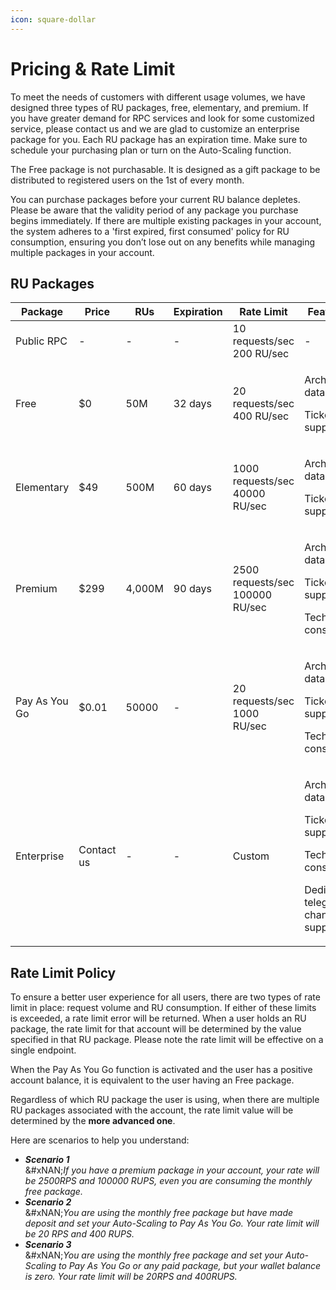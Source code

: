 ```yaml
---
icon: square-dollar
---
```


# Pricing & Rate Limit

To meet the needs of customers with different usage volumes, we have designed three types of RU packages, free, elementary, and premium. If you have greater demand for RPC services and look for some customized service, please contact us and we are glad to customize an enterprise package for you. Each RU package has an expiration time. Make sure to schedule your purchasing plan or turn on the Auto-Scaling function.&#x20;

The Free package is not purchasable. It is designed as a gift package to be distributed to registered users on the 1st of every month.&#x20;

You can purchase packages before your current RU balance depletes. Please be aware that the validity period of any package you purchase begins immediately. If there are multiple existing packages in your account, the system adheres to a 'first expired, first consumed' policy for RU consumption, ensuring you don’t lose out on any benefits while managing multiple packages in your account.

## RU Packages

<table data-full-width="false"><thead><tr><th width="134">Package</th><th width="113">Price</th><th width="95">RUs</th><th width="105">Expiration</th><th width="173">Rate Limit</th><th width="312">Features</th></tr></thead><tbody><tr><td>Public RPC</td><td>-</td><td>-</td><td>-</td><td>10 requests/sec<br>200 RU/sec</td><td>-</td></tr><tr><td>Free</td><td>$0</td><td>50M</td><td>32 days</td><td>20 requests/sec<br>400 RU/sec</td><td><p>Archive data</p><p>Ticket support</p></td></tr><tr><td>Elementary</td><td>$49</td><td>500M</td><td>60 days</td><td>1000 requests/sec<br>40000 RU/sec</td><td><p>Archive data</p><p>Ticket support </p></td></tr><tr><td>Premium</td><td>$299</td><td>4,000M</td><td>90 days</td><td>2500 requests/sec<br>100000 RU/sec</td><td><p>Archive data</p><p>Ticket support </p><p>Technical consultant </p></td></tr><tr><td>Pay As You Go</td><td>$0.01</td><td>50000 </td><td>-</td><td>20 requests/sec<br>1000 RU/sec</td><td><p>Archive data</p><p>Ticket support </p><p>Technical consultant</p></td></tr><tr><td>Enterprise</td><td>Contact us</td><td>-</td><td>-</td><td>Custom</td><td><p>Archive data</p><p>Ticket support </p><p>Technical consultant </p><p>Dedicated telegram channel support</p></td></tr></tbody></table>

## Rate Limit Policy

To ensure a better user experience for all users, there are two types of rate limit in place: request volume and RU consumption. If either of these limits is exceeded, a rate limit error will be returned. When a user holds an RU package, the rate limit for that account will be determined by the value specified in that RU package. Please note the rate limit will be effective on a single endpoint.

When the Pay As You Go function is activated and the user has a positive account balance, it is equivalent to the user having an Free package.

Regardless of which RU package the user is using, when there are multiple RU packages associated with the account, the rate limit value will be determined by the **more advanced one**.

Here are scenarios to help you understand:

* _**Scenario 1**_\
  &#xNAN;_&#x49;f you have a premium package in your account, your rate will be 2500RPS and 100000 RUPS, even you are consuming the monthly free package._
* _**Scenario 2**_\
  &#xNAN;_&#x59;ou are using the monthly free package but have made deposit and set your Auto-Scaling to Pay As You Go. Your rate limit will be 20 RPS and 400 RUPS._
* _**Scenario 3**_\
  &#xNAN;_&#x59;ou are using the monthly free package and set your Auto-Scaling to Pay As You Go or any paid package, but your wallet balance is zero. Your rate limit will be 20RPS and 400RUPS._
